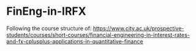 # FinEng-in-IRFX
Following the course structure of: https://www.city.ac.uk/prospective-students/courses/short-courses/financial-engineering-in-interest-rates-and-fx-cplusplus-applications-in-quantitative-finance
